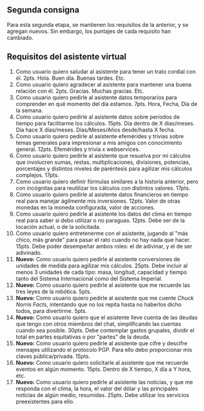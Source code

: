 ## Segunda consigna

Para esta segunda etapa, se mantienen los requisitos de la anterior, y se agregan nuevos.
Sin embargo, los puntajes de cada requisito han cambiado.

## Requisitos del asistente virtual

1. Como usuario quiero saludar al asistente para tener un trato cordial con él. 2pts. Hola. Buen día. Buenas tardes. Etc.
2. Como usuario quiero agradecer al asistente para mantener una buena relación con él. 2pts. Gracias. Muchas gracias. Etc.
3. Como usuario quiero pedirle al asistente datos temporarios para comprender en qué momento del día estamos. 7pts. Hora, Fecha, Día de la semana.
4. Como usuario quiero pedirle al asistente datos sobre períodos de tiempo para facilitarme los cálculos. 15pts. Día dentro de X dias/meses. Día hace X días/meses. Días/Meses/Años desde/hasta X fecha.
5. Como usuario quiero pedirle al asistente efemérides y trivias sobre temas generales para impresionar a mis amigos con conocimiento general. 12pts. Efemérides y trivia x webservices.
6. Como usuario quiero pedirle al asistente que resuelva por mí cálculos que involucren sumas, restas, multiplicaciones, divisiones, potencias, porcentajes y distintos niveles de paréntesis para agilizar mis cálculos complejos. 17pts.
7. Como usuario quiero definir fórmulas similares a la historia anterior, pero con incógnitas para reutilizar los cálculos con distintos valores. 17pts.
8. Como usuario quiero pedirle al asistente datos financieros en tiempo real para manejar ágilmente mis inversiones. 12pts. Valor de otras monedas en la moneda configurada, valor de acciones.
9. Como usuario quiero pedirle al asistente los datos del clima en tiempo real para saber si debo utilizar o no paraguas. 12pts. Debe ser de la locación actual, o de la solicitada.
10. Como usuario quiero entretenerme con el asistente, jugando al "más chico, más grande" para pasar el rato cuando no hay nada que hacer. 15pts. Debe poder desempeñar ambos roles: el de adivinar, y el de ser adivinado.
11. **Nuevo:** Como usuario quiero pedirle al asistente conversiones de unidades de medida para agilizar mis cálculos. 25pts. Debe incluir al menos 3 unidades de cada tipo: masa, longitud, capacidad y tiempo tanto del Sistema Internacional como del Sistema Imperial.
12. **Nuevo:** Como usuario quiero pedirle al asistente que me recuerde las tres leyes de la robótica. 5pts.
13. **Nuevo:** Como usuario quiero pedirle al asistente que me cuente _Chuck Norris Facts_, intentando que no los repita hasta no haberlos dicho todos, para divertirme. 5pts.
14. **Nuevo:** Como usuario quiero que el asistente lleve cuenta de las deudas que tengo con otros miembros del chat, simplificando las cuentas cuando sea posible. 30pts. Debe contemplar gastos grupales, dividir el total en partes equitativas o por "partes" de la deuda.
15. **Nuevo:** Como usuario quiero pedirle al asistente que cifre y descifre mensajes utilizando el protocolo PGP. Para ello debo proporcionar mis claves pública/privada. 15pts.
16. **Nuevo:** Como usuario quiero solicitarle al asistente que me recuerde eventos en algún momento. 15pts. Dentro de X tiempo, X día a Y hora, etc.
17. **Nuevo:** Como usuario quiero pedirle al asistente las noticias, y que me responda con el clima, la hora, el valor del dólar y las principales noticias de algún medio, resumidas. 25pts. Debe utilizar los servicios preexistentes para ello.
